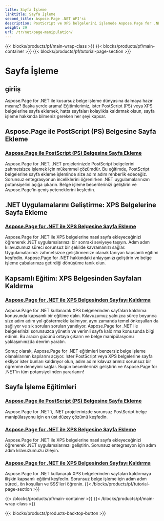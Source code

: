 ```yaml
---
title: Sayfa İşleme
linktitle: Sayfa İşleme
second_title: Aspose.Page .NET API'si
description: PostScript ve XPS belgelerini işlemede Aspose.Page for .NET'in gücünü keşfedin. Kapsamlı eğitimlerimizle sayfa eklemeyi, geliştirmeyi ve kaldırmayı öğrenin.
weight: 29
url: /tr/net/page-manipulation/
---
```


{{< blocks/products/pf/main-wrap-class >}}
{{< blocks/products/pf/main-container >}}
{{< blocks/products/pf/tutorial-page-section >}}

# Sayfa İşleme


## giriiş

Aspose.Page for .NET ile kusursuz belge işleme dünyasına dalmaya hazır mısınız? Başka yerde arama! Eğitimlerimiz, ister PostScript (PS) veya XPS belgelerine sayfa eklemek, hatta sayfaları kolaylıkla kaldırmak olsun, sayfa işleme hakkında bilmeniz gereken her şeyi kapsar.

## Aspose.Page ile PostScript (PS) Belgesine Sayfa Ekleme
### [Aspose.Page ile PostScript (PS) Belgesine Sayfa Ekleme](./add-page-to-postscript-ps-document/)

Aspose.Page for .NET, .NET projelerinizde PostScript belgelerini zahmetsizce işlemek için mükemmel çözümdür. Bu eğitimde, PostScript belgelerine sayfa ekleme işleminde size adım adım rehberlik edeceğiz. Sorunsuz entegrasyonun inceliklerini öğrenirken .NET uygulamalarınızın potansiyelini açığa çıkarın. Belge işleme becerilerinizi geliştirin ve Aspose.Page'in geniş yeteneklerini keşfedin.

## .NET Uygulamalarını Geliştirme: XPS Belgelerine Sayfa Ekleme
### [Aspose.Page for .NET ile XPS Belgesine Sayfa Ekleme](./add-page-to-xps-document/)

Aspose.Page for .NET ile XPS belgelerine nasıl sayfa ekleyeceğinizi öğrenerek .NET uygulamalarınızı bir sonraki seviyeye taşıyın. Adım adım kılavuzumuz süreci sorunsuz bir şekilde kavramanızı sağlar. Uygulamalarınızı zahmetsizce geliştirmenize olanak tanıyan kapsamlı eğitimi keşfedin. Aspose.Page for .NET hakkındaki anlayışınızı geliştirin ve belge işleme çabalarınıza getirdiği dönüşüme tanık olun.

## Kapsamlı Eğitim: XPS Belgesinden Sayfaları Kaldırma
### [Aspose.Page for .NET ile XPS Belgesinden Sayfayı Kaldırma](./remove-page-from-xps-document/)

Aspose.Page for .NET kullanarak XPS belgelerinden sayfaları kaldırma konusunda kapsamlı bir eğitime dalın. Kılavuzumuz yalnızca süreç boyunca size adım adım yol göstermekle kalmıyor, aynı zamanda temel önkoşulları da sağlıyor ve sık sorulan soruları yanıtlıyor. Aspose.Page for .NET ile belgelerinizi sorunsuzca yönetin ve verimli sayfa kaldırma konusunda bilgi edinin. Bu aracın gücünü ortaya çıkarın ve belge manipülasyonu yaklaşımınızda devrim yaratın.

Sonuç olarak, Aspose.Page for .NET eğitimleri benzersiz belge işleme olanaklarının kapılarını açıyor. İster PostScript veya XPS belgelerine sayfa ekliyor ister bunları kaldırıyor olun, adım adım kılavuzlarımız sorunsuz bir öğrenme deneyimi sağlar. Bugün becerilerinizi geliştirin ve Aspose.Page for .NET'in tüm potansiyelinden yararlanın!
## Sayfa İşleme Eğitimleri
### [Aspose.Page ile PostScript (PS) Belgesine Sayfa Ekleme](./add-page-to-postscript-ps-document/)
Aspose.Page for .NET'i, .NET projelerinizde sorunsuz PostScript belge manipülasyonu için en üst düzey çözümü keşfedin.
### [Aspose.Page for .NET ile XPS Belgesine Sayfa Ekleme](./add-page-to-xps-document/)
Aspose.Page for .NET ile XPS belgelerine nasıl sayfa ekleyeceğinizi öğrenerek .NET uygulamalarınızı geliştirin. Sorunsuz entegrasyon için adım adım kılavuzumuzu izleyin.
### [Aspose.Page for .NET ile XPS Belgesinden Sayfayı Kaldırma](./remove-page-from-xps-document/)
Aspose.Page for .NET kullanarak XPS belgelerinden sayfaları kaldırmaya ilişkin kapsamlı eğitimi keşfedin. Sorunsuz belge işleme için adım adım süreci, ön koşulları ve SSS'leri öğrenin.
{{< /blocks/products/pf/tutorial-page-section >}}

{{< /blocks/products/pf/main-container >}}
{{< /blocks/products/pf/main-wrap-class >}}

{{< blocks/products/products-backtop-button >}}
